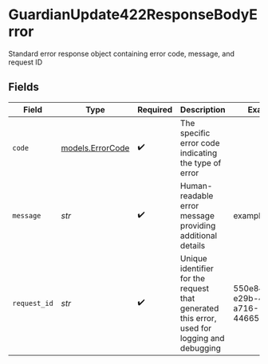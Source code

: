 # GuardianUpdate422ResponseBodyError

Standard error response object containing error code, message, and request ID


## Fields

| Field                                                                                       | Type                                                                                        | Required                                                                                    | Description                                                                                 | Example                                                                                     |
| ------------------------------------------------------------------------------------------- | ------------------------------------------------------------------------------------------- | ------------------------------------------------------------------------------------------- | ------------------------------------------------------------------------------------------- | ------------------------------------------------------------------------------------------- |
| `code`                                                                                      | [models.ErrorCode](../models/errorcode.md)                                                  | :heavy_check_mark:                                                                          | The specific error code indicating the type of error                                        |                                                                                             |
| `message`                                                                                   | *str*                                                                                       | :heavy_check_mark:                                                                          | Human-readable error message providing additional details                                   | example                                                                                     |
| `request_id`                                                                                | *str*                                                                                       | :heavy_check_mark:                                                                          | Unique identifier for the request that generated this error, used for logging and debugging | 550e8400-e29b-41d4-a716-446655440000                                                        |